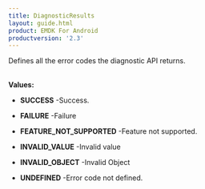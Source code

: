 ```yaml
---
title: DiagnosticResults
layout: guide.html
product: EMDK For Android
productversion: '2.3'
---
```


Defines all the error codes the diagnostic API returns.
 <br><br>

**Values:**

* **SUCCESS** -Success.

* **FAILURE** -Failure

* **FEATURE_NOT_SUPPORTED** -Feature not supported.

* **INVALID_VALUE** -Invalid value

* **INVALID_OBJECT** -Invalid Object

* **UNDEFINED** -Error code not defined.













